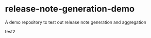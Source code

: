 # release-note-generation-demo
A demo repository to test out release note generation and aggregation

test2
